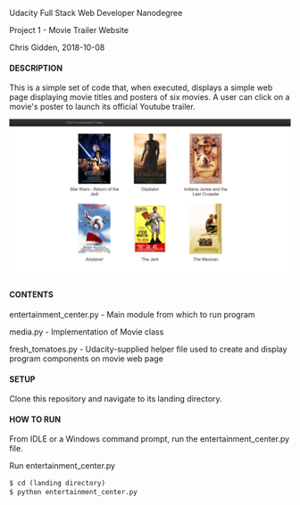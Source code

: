 Udacity Full Stack Web Developer Nanodegree

Project 1 - Movie Trailer Website

Chris Gidden, 2018-10-08

<h4>DESCRIPTION</h4>

This is a simple set of code that, when executed, displays a simple web page
displaying movie titles and posters of six movies. A user can click on a movie's
poster to launch its official Youtube trailer.

<img src="fresh_tomatoes_screenshot.png">

<h4>CONTENTS</h4>

entertainment_center.py - Main module from which to run program

media.py - Implementation of Movie class

fresh_tomatoes.py - Udacity-supplied helper file used to create and display 
			    program components on movie web page

<h4>SETUP</h4>

Clone this repository and navigate to its landing directory.
	
 
<h4>HOW TO RUN</h4>

From IDLE or a Windows command prompt, run the entertainment_center.py file.

Run entertainment_center.py

	$ cd (landing directory)
	$ python entertainment_center.py

